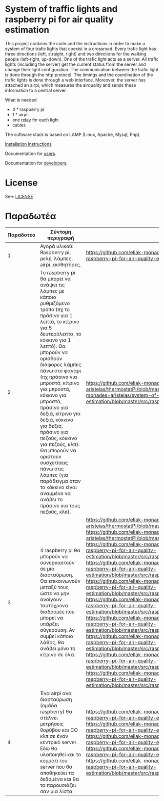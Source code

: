 # System of traffic lights and raspberry pi for air quality estimation

This project contains the code and the instructions in order to make a system of four trafic lights that coexist in a crossroad. Every trafic light has three directions (left, straight, right) and two directions for the walking people (left-right, up-down). One of the trafic light acts as a server. All trafic lights (including the server) get the current status from the server and change their light configuration. The communication between the trafic light is done through the http protocol. The timings and the coordination of the trafic lights is done through a web interface. Moreover, the server has attached an airpi, which measures the airquality and sends these information to a central server.

What is needed

* 4 * raspberry pi
* 1 * airpi
* one [relay](https://www.sparkfun.com/products/11042) for each light
* cables

The software stack is based on LAMP (Linux, Apache, Mysql, Php).

[Installation instructions](doc/README.md)

Documentation for [users](README_USERS.md).

Documentation for [developers](README_DEVELOPERS.md).

# License

See: [LICENSE](LICENSE)

# Παραδωτέα

| Παραδοτέο | Σύντομη περιγραφή | URL |
|-----------|-------------------|-----|
| 1 | Αγορά υλικού: Raspberry pi, ρελέ, λάμπες, airpi.,αισθητήρες. |  https://github.com/ellak-monades-aristeias/system-of-traffic-lights-and-raspberry-pi-for-air-quality-estimation/blob/master/README.md |
| 2 | Το raspberry pi θα μπορεί να ανάψει τις λάμπες με κάποιο ρυθμιζόμενο τρόπο (πχ το πράσινο για 1 λεπτό, το κίτρινο για 5 δευτερόλεπτα, το κόκκινο για 1 λεπτό). Θα μπορούν να ορισθούν διάφορες λάμπες πάνω στο φανάρι (πχ πράσινο για μπροστά, κίτρινο για μπροστά, κόκκινο για μπροστά, πράσινο για δεξιά, κίτρινο για δεξιά, κόκκινο για δεξιά, πράσινο για πεζούς, κόκκινο για πεζούς, κλπ). Θα μπορούν να οριστούν συσχετίσεις πάνω στις λάμπες (για παράδειγμα όταν το κόκκινο είναι αναμμένο να ανάβει το πράσινο για τους πεζούς, κλπ). | https://github.com/ellak-monades-aristeias/thermostatPI/blob/master/doc/README.md, https://github.com/ellak-monades-aristeias/system-of-traffic-lights-and-raspberry-pi-for-air-quality-estimation/blob/master/src/raspberryClient/opt/trafficLight/traficLightClient.py |
| 3 | 4 raspberry pi θα μπορούν να συνεργαστούν σε μια διασταύρωση. Θα επικοινωνούν μεταξύ τους ώστε να μην ανοίγουν ταυτόχρονα διαδρομές που μπορεί να υπάρξει σύγκρουση. Αν συμβεί κάποιο λάθος, θα ανάβει μόνο το κίτρινο σε όλα. | https://github.com/ellak-monades-aristeias/thermostatPI/blob/master/doc/CreateAccessPoint.md,   https://github.com/ellak-monades-aristeias/thermostatPI/blob/master/doc/create_tables.sql,  https://github.com/ellak-monades-aristeias/system-of-traffic-lights-and-raspberry-pi-for-air-quality-estimation/blob/master/src/raspberryServer/opt/trafficLight/traficLightServer.py,  https://github.com/ellak-monades-aristeias/system-of-traffic-lights-and-raspberry-pi-for-air-quality-estimation/blob/master/src/raspberryServer/var/www/changePassword.php,  https://github.com/ellak-monades-aristeias/system-of-traffic-lights-and-raspberry-pi-for-air-quality-estimation/blob/master/src/raspberryServer/var/www/config.php,  https://github.com/ellak-monades-aristeias/system-of-traffic-lights-and-raspberry-pi-for-air-quality-estimation/blob/master/src/raspberryServer/var/www/getStatus.php,  https://github.com/ellak-monades-aristeias/system-of-traffic-lights-and-raspberry-pi-for-air-quality-estimation/blob/master/src/raspberryServer/var/www/index.html,  https://github.com/ellak-monades-aristeias/system-of-traffic-lights-and-raspberry-pi-for-air-quality-estimation/blob/master/src/raspberryServer/var/www/statusConfiguration.php,  https://github.com/ellak-monades-aristeias/system-of-traffic-lights-and-raspberry-pi-for-air-quality-estimation/blob/master/src/raspberryServer/var/www/viewStatus.php,  https://github.com/ellak-monades-aristeias/system-of-traffic-lights-and-raspberry-pi-for-air-quality-estimation/blob/master/src/raspberryServer/var/www/viewStatusChain.php |
| 4 | Ένα airpi ανά διασταύρωση (ομάδα raspberry) θα στέλνει μετρήσεις θορύβου και CO κλπ σε έναν κεντρικό server. Εδώ θα υλοποιηθεί και το κομμάτι του server που θα αποθηκεύει τα δεδομένα και θα τα παρουσιάζει σαν μια λίστα. |  https://github.com/ellak-monades-aristeias/system-of-traffic-lights-and-raspberry-pi-for-air-quality-estimation/blob/master/src/openshift/config.php,  https://github.com/ellak-monades-aristeias/system-of-traffic-lights-and-raspberry-pi-for-air-quality-estimation/blob/master/src/openshift/get.php,  https://github.com/ellak-monades-aristeias/system-of-traffic-lights-and-raspberry-pi-for-air-quality-estimation/blob/master/src/openshift/index.php,  https://github.com/ellak-monades-aristeias/system-of-traffic-lights-and-raspberry-pi-for-air-quality-estimation/blob/master/src/openshift/insert.php,  https://github.com/ellak-monades-aristeias/system-of-traffic-lights-and-raspberry-pi-for-air-quality-estimation/blob/master/src/raspberryServer/opt/trafficAirpi/sendMeasurements.py |
